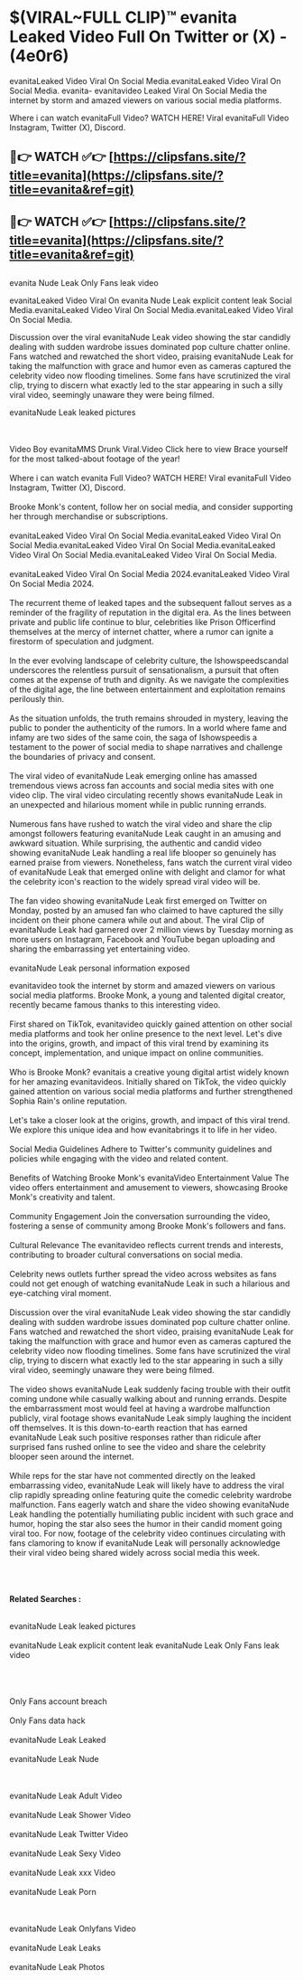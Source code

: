 #  $(VIRAL~FULL CLIP)™ evanita Leaked Video Full On Twitter or (X)  - (4e0r6)

evanitaLeaked Video Viral On Social Media.evanitaLeaked Video Viral On Social Media.
evanita- evanitavideo Leaked Viral On Social Media the internet by storm and amazed viewers on various social media platforms.

Where i can watch evanitaFull Video? WATCH HERE! Viral evanitaFull Video Instagram, Twitter (X), Discord.

## 🔴👉 WATCH ✅👉 [https://clipsfans.site/?title=evanita](https://clipsfans.site/?title=evanita&ref=git)


## 🔴👉 WATCH ✅👉 [https://clipsfans.site/?title=evanita](https://clipsfans.site/?title=evanita&ref=git)
##


evanita Nude Leak Only Fans leak video 


evanitaLeaked Video Viral On  evanita Nude Leak explicit content leak Social Media.evanitaLeaked Video Viral On Social Media.evanitaLeaked Video Viral On Social Media.



Discussion over the viral evanitaNude Leak video showing the star candidly dealing with sudden wardrobe issues dominated pop culture chatter online. Fans watched and rewatched the short video, praising evanitaNude Leak for taking the malfunction with grace and humor even as cameras captured the celebrity video now flooding timelines. Some fans have scrutinized the viral clip, trying to discern what exactly led to the star appearing in such a silly viral video, seemingly unaware they were being filmed.


evanitaNude Leak leaked pictures


  <br>

  <br>
Video Boy evanitaMMS Drunk Viral.Video Click here to view Brace yourself for the most talked-about footage of the year!
<br><br>
Where i can watch evanita Full Video? WATCH HERE! Viral evanitaFull Video Instagram, Twitter (X), Discord.
<br><br>
Brooke Monk's content, follow her on social media, and consider supporting her through merchandise or subscriptions.
<br><br>
evanitaLeaked Video Viral On Social Media.evanitaLeaked Video Viral On Social Media.evanitaLeaked Video Viral On Social Media.evanitaLeaked Video Viral On Social Media.evanitaLeaked Video Viral On Social Media.
<br><br>
evanitaLeaked Video Viral On Social Media 2024.evanitaLeaked Video Viral On Social Media 2024.
<br><br>
The recurrent theme of leaked tapes and the subsequent fallout serves as a reminder of the fragility of reputation in the digital era. As the lines between private and public life continue to blur, celebrities like Prison Officerfind themselves at the mercy of internet chatter, where a rumor can ignite a firestorm of speculation and judgment.
<br><br>
In the ever evolving landscape of celebrity culture, the Ishowspeedscandal underscores the relentless pursuit of sensationalism, a pursuit that often comes at the expense of truth and dignity. As we navigate the complexities of the digital age, the line between entertainment and exploitation remains perilously thin.
<br><br>
As the situation unfolds, the truth remains shrouded in mystery, leaving the public to ponder the authenticity of the rumors. In a world where fame and infamy are two sides of the same coin, the saga of Ishowspeedis a testament to the power of social media to shape narratives and challenge the boundaries of privacy and consent.
<br><br>
The viral video of evanitaNude Leak emerging online has amassed tremendous views across fan accounts and social media sites with one video clip. The viral video circulating recently shows evanitaNude Leak in an unexpected and hilarious moment while in public running errands.
<br><br>
Numerous fans have rushed to watch the viral video and share the clip amongst followers featuring evanitaNude Leak caught in an amusing and awkward situation. While surprising, the authentic and candid video showing evanitaNude Leak handling a real life blooper so genuinely has earned praise from viewers. Nonetheless, fans watch the current viral video of evanitaNude Leak that emerged online with delight and clamor for what the celebrity icon's reaction to the widely spread viral video will be.
<br><br>
The fan video showing evanitaNude Leak first emerged on Twitter on Monday, posted by an amused fan who claimed to have captured the silly incident on their phone camera while out and about. The viral Clip of evanitaNude Leak had garnered over 2 million views by Tuesday morning as more users on Instagram, Facebook and YouTube began uploading and sharing the embarrassing yet entertaining video.
<br><br>
evanitaNude Leak personal information exposed

evanitavideo took the internet by storm and amazed viewers on various social media platforms. Brooke Monk, a young and talented digital creator, recently became famous thanks to this interesting video.
<br><br>
First shared on TikTok, evanitavideo quickly gained attention on other social media platforms and took her online presence to the next level. Let's dive into the origins, growth, and impact of this viral trend by examining its concept, implementation, and unique impact on online communities.
<br><br>
Who is Brooke Monk? evanitais a creative young digital artist widely known for her amazing evanitavideos. Initially shared on TikTok, the video quickly gained attention on various social media platforms and further strengthened Sophia Rain's online reputation.
<br><br>
Let's take a closer look at the origins, growth, and impact of this viral trend. We explore this unique idea and how evanitabrings it to life in her video.
<br><br>
Social Media Guidelines Adhere to Twitter's community guidelines and policies while engaging with the video and related content.
<br><br>
Benefits of Watching Brooke Monk's evanitaVideo Entertainment Value The video offers entertainment and amusement to viewers, showcasing Brooke Monk's creativity and talent.
<br><br>
Community Engagement Join the conversation surrounding the video, fostering a sense of community among Brooke Monk's followers and fans.
<br><br>
Cultural Relevance The evanitavideo reflects current trends and interests, contributing to broader cultural conversations on social media.
<br><br>
Celebrity news outlets further spread the video across websites as fans could not get enough of watching evanitaNude Leak in such a hilarious and eye-catching viral moment.
<br><br>
Discussion over the viral evanitaNude Leak video showing the star candidly dealing with sudden wardrobe issues dominated pop culture chatter online. Fans watched and rewatched the short video, praising evanitaNude Leak for taking the malfunction with grace and humor even as cameras captured the celebrity video now flooding timelines. Some fans have scrutinized the viral clip, trying to discern what exactly led to the star appearing in such a silly viral video, seemingly unaware they were being filmed.
<br><br>
The video shows evanitaNude Leak suddenly facing trouble with their outfit coming undone while casually walking about and running errands. Despite the embarrassment most would feel at having a wardrobe malfunction publicly, viral footage shows evanitaNude Leak simply laughing the incident off themselves. It is this down-to-earth reaction that has earned evanitaNude Leak such positive responses rather than ridicule after surprised fans rushed online to see the video and share the celebrity blooper seen around the internet.
<br><br>
While reps for the star have not commented directly on the leaked embarrassing video, evanitaNude Leak will likely have to address the viral clip rapidly spreading online featuring quite the comedic celebrity wardrobe malfunction. Fans eagerly watch and share the video showing evanitaNude Leak handling the potentially humiliating public incident with such grace and humor, hoping the star also sees the humor in their candid moment going viral too. For now, footage of the celebrity video continues circulating with fans clamoring to know if evanitaNude Leak will personally acknowledge their viral video being shared widely across social media this week.
<br><br>

<br><br>
<strong>Related Searches :</strong>
<br><br>

evanitaNude Leak leaked pictures
<br><br>
evanitaNude Leak explicit content leak
evanitaNude Leak Only Fans leak video
<br><br>

<br><br>
Only Fans account breach
<br><br>
Only Fans data hack
<br><br>
evanitaNude Leak Leaked
<br><br>
evanitaNude Leak Nude

<br><br>
evanitaNude Leak Adult Video
<br><br>
evanitaNude Leak Shower Video
<br><br>
evanitaNude Leak Twitter Video
<br><br>
evanitaNude Leak Sexy Video
<br><br>
evanitaNude Leak xxx Video
<br><br>
evanitaNude Leak Porn

<br><br>
evanitaNude Leak Onlyfans Video
<br><br>
evanitaNude Leak Leaks
<br><br>
evanitaNude Leak Photos